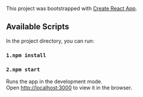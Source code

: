 This project was bootstrapped with
[Create React App](https://github.com/facebook/create-react-app).

## Available Scripts

In the project directory, you can run:

### `1.npm install`

### `2.npm start`

Runs the app in the development mode.<br /> Open
[http://localhost:3000](http://localhost:3000) to view it in the browser.
